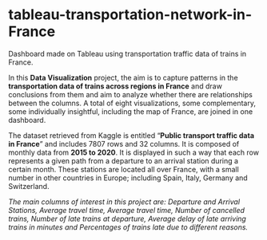 # tableau-transportation-network-in-France
Dashboard made on Tableau using transportation traffic data of trains in France. 

In this **Data Visualization** project, the aim is to capture patterns in the **transportation data of trains across regions in France** and draw conclusions from them and aim to analyze whether there are relationships between the columns. A total of eight visualizations, some complementary, some individually insightful, including the map of France, are joined in one dashboard. 

The dataset retrieved from Kaggle is entitled “**Public transport traffic data in France**” and includes 7807 rows and 32 columns. It is composed of monthly data from **2015 to 2020**. It is displayed in such a way that each row represents a given path from a departure to an arrival station during a certain month. These stations are located all over France, with a small number in other countries in Europe; including Spain, Italy, Germany and Switzerland.

_The main columns of interest in this project are: Departure and Arrival Stations, Average travel time, Average travel time, Number of cancelled trains, Number of late trains at departure, Average delay of late arriving trains in minutes and Percentages of trains late due to different reasons._
